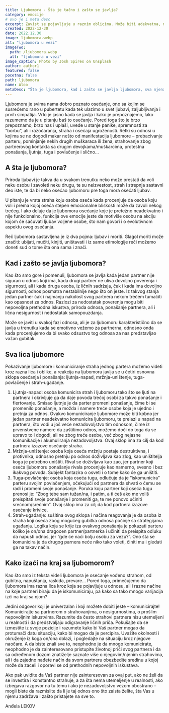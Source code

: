 ```yaml
---
title: Ljubomora - Šta je tačno i zašto se javlja?
category: emocije
# ovo je i meta desc
excerpt: Zavist se pojavljuje u raznim oblicima. Može biti adekvatna, neadekvatna, destruktivna, ali i iskomunicirana na pravi način, može biti motivišuća, ali i parališuća.
created: 2022-12-30
date: 2022.12.30
image: ljubomora.webp
alt: "ljubomora u vezi"
imageTwo:
  path: /ljubomora.webp
  alt: "ljubomora u vezi"
image_caption: Photo by Josh Spires on Unsplash
author: author1
featured: false
pocetna: false
path: ljubomora
name: Aloo
metaDesc: "Šta je ljubomora, kad i zašto se javlja ljubomora, sva njena lica i kako sa njom?"
---
```



Ljubomora je svima nama dobro poznato osećanje, ono sa kojim se susrećemo rano u pubertetu kada tek ulazimo u svet ljubavi, zaljubljivanja i prvih simpatija. Vrlo je jasno kada se javlja i kako je prepoznajemo, lako razumemo da je u pitanju baš to osećanje. Pored toga što je brzo prepoznamo, brzo nas i uplaši, uvede u stanje panike, spremnosti za “borbu”, ali i razočaranja, straha i osećaja ugroženosti. Retki su odnosi u kojima se ne dogodi makar nešto od manifestacija ljubomore – prebacivanje parteru, pominjanje nekih drugih muškaraca ili žena, strahovanje zbog partnerovog kontakta sa drugim devojkama/muškarcima, protestna ponašanja, ljutnja, tuga i povlačenje i slično...

## A šta je ljubomora?


Priroda ljubavi je takva da u svakom trenutku neko može prestati da voli neku osobu i zavoleti neku drugu, te su neizvestost, strah i strepnja sastavni deo iste, te da bi neko osećao ljubomoru pre toga mora osećati ljubav.

U pitanju je vrsta straha koju osoba oseća kada procenjuje da osoba koju voli i prema kojoj oseća stepen emocionalne bliskosti može da zavoli nekog trećeg. I ako deluje da je ljubomora osećanje koje je pretežno neadekvatno i nije funkcionalno, funkcija ove emocije jeste da motiviše osobu na akciju kojom će sačuvati ljubav voljene osobe, što nam govori i o evolutivnom aspektu ovog osećanja.

Reč ljubomora sastavljena je iz dva pojma: ljubav i moriti. Glagol moriti može značiti: ubijati, mučiti, kinjiti, uništavati i iz same etimologije reči možemo doneti sud o tome šta ona sama i znači.

## Kad i zašto se javlja ljubomora?

Kao što smo gore i pomenuli, ljubomora se javlja kada jedan partner nije siguran u odnos koji ima, kada drugi partner ne uliva dovoljno poverenja i sigurnosti, ali i kada druga osoba, iz ličnih sadržaja, čak i kada ima dovoljno sigurnosti, odnos posmatra nestabilnije nego što on jeste. Iz takvog stanja jedan partner čak i najmanju nakolost svog partnera nekom trećem tumačiti kao opasnost za odnos. Razlozi za nedostatak poverenja mogu biti nepovoljna prethodna iskustva, priroda odnosa, ponašanje partnera, ali i lična nesigurnost i nedostatak samopouzdanja.

Može se javiti u svakoj fazi odnosa, ali je za ljubomoru karakteristično da se javlja u trenutku kada se emotivno vežemo za partnerna, odnosno onda kada procenjujemo da bi svako odsustvo tog odnosa za nas predstavljao važan gubitak.

## Sva lica ljubomore

Pokazivanje ljubomore i komuniciranje straha jednog partera možemo videti kroz razna lica i oblike, a reakcija na ljubomoru javlja se u četiri osnovna sklopa osećanja i ponašanja: ljutnja-napad, mržnja-uništenje, tuga-povlačenje i strah-ugađanje.

1. Ljutnja-napad: osoba komunicira strah i ljubomoru tako što se ljuti na partnera i okrivljuje ga da daje povoda trećoj osobi za takvo ponašanje i flertovanje. Smisao ljutnje je da parter promeni ponašanje, čime bi se promenilo ponašanje, a možda i namere treće osobe koja je ujedno i pretnja za odnos. Ovakvo komuniciranje ljubomore može biti kobno jer jedan partner neadekvatno komunicira ljubomoru, te prelazi u napad na partnera, što vodi u još veće nezadovoljstvo tim odnosom, čime iz prvenstvene namere da zaštitimo odnos, možemo doći do toga da se upravo to i dogodi, ali ne zbog treće osobe, već zbog nejasne komunikacije i akumuliranja nezadovoljstva. Ovaj sklop ima za cilj da kod partnera izazove osećanje straha.
2. Mržnja-uništenje: osoba koja oseća mržnju postaje destruktivna, i protivnika, odnosno pretnju po odnos doživljava kao zlog, kao uništitelja koga je potrebno uništiti. Rival se doživljava kao zao, jer partner koji oseća ljubomoru ponašanje rivala procenjuje kao namerno, svesno i bez ikakvog povoda. Subjekt fantazira o osveti i o tome kako će ga uništiti.
3. Tuga-povlačenje: osoba koja oseća tugu, odlučuje da je “iskomunicira” parteru svojim povlačenjem, očekujući od partnera da shvati o čemu se radi i promeni svoje ponašanje. Poruka koju partner koji oseća tugu prenosi je: “Zbog tebe sam tužan/na, i patim, a ti ćeš ako me voliš preispitati svoje ponašanje i promeniti ga, te me ponovo učiniti srećnom/srećnim”. Ovaj sklop ima za cilj da kod partnera izazove osećanje krivice.
4. Strah-ugađanje: sušitina ovog sklopa i načina reagovanja je da osoba iz straha koji oseća zbog mogućeg gubitka odnosa počinje sa strategijama ugađanja. Logika koja se krije iza ovakvog ponašanja je pokazati parteru koliko je on/ona dragocen partner/partnerka i učiniti da preispita odluku da napusti odnos, jer “gde će naći bolju osobu za vezu?”. Ono šta se komunicira je da drugog parnera neće niko tako voleti, činiti mu i gledati ga na takav način.

## Kako izaći na kraj sa ljubomorom?

Kao što smo iz teksta videli ljubomora je osećanje vođeno strahom, od gubitna, napuštanja, raskida, prevare... Pored toga, primećujemo da ljubomora ima razna lica kroz koja se pojavljuje u odnosu, ali i razne načine na koje partneri biraju da je iskomuniciraju, pa kako sa tako mnogo varijacija izći na kraj sa njom? 

Jedini odgovor koji je univerzalan i koji možete dobiti jeste – komunicirajte! Komunicirajte sa partnerom o strahovanjima, o nesigurnostima, o prošlim nepovoljnim iskustvima. Razumite da često strahovi partnera nisu utemeljeni u realnosti i da predstvaljaju odigravanje ličnih priča. Pokušajte da se izmestite iz svoje pozicije i razumete kako bi Vaš partner mogao da protumači datu situaciju, kako bi mogao da je percipira. Uvažite okolnosti i okruženje iz koga on/ona dolazi, i pogledajte na situaciju kroz njegove naočare. A da biste znali sve to, neophodno je da mnogo komunicirate, neophodno je da zainteresovano pristupite životnoj priči svog partnera i da sa određenom dozom znatiželje saznate više o njegovim/njenim strahovima, ali i da zajedno nađete način da svom partneru obezbedite sredinu u kojoj može da zaceli i oporavi se od prethodnih nepovoljnih iskustava.

Ako pak uvidite da Vaš partner nije zainteresovan za ovaj put, ako ne želi da se investira i konstantno strahuje, a za šta nema utemeljenje u realnosti, ako izbegava razgovor na tu temu i ako je nezadovoljstvo vezom obostrano – mogli biste da razmislite da li je taj odnos ono što zaista želite, šta Vas u njemu zadržava i zašto pristajete na sve to.

Anđela LEKOV 
